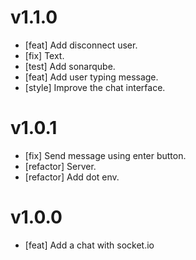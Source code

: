 # v1.1.0

- [feat] Add disconnect user.
- [fix] Text.
- [test] Add sonarqube.
- [feat] Add user typing message.
- [style] Improve the chat interface.

# v1.0.1

- [fix] Send message using enter button.
- [refactor] Server.
- [refactor] Add dot env.

# v1.0.0

- [feat] Add a chat with socket.io